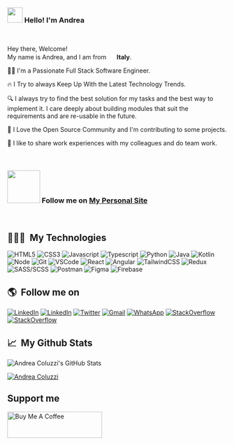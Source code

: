 ### <img src="https://cdn.jsdelivr.net/gh/coluzziandrea/general-assets@master/Readme/HandGreet.gif" width="35px" />&nbsp;<b>Hello! I'm Andrea</b>

<br />
<p >
  <p>Hey there, Welcome!</br>
 My name is Andrea, and I am from <img src="https://cdn.jsdelivr.net/gh/coluzziandrea/general-assets@master/Readme/icons8-italy-64.png" width="16px"/> <b>Italy</b>.</p>
  	
  👩‍💻 I'm a Passionate Full Stack Software Engineer.

🔥 I Try to always Keep Up With the Latest Technology Trends.

🔍 I always try to find the best solution for my tasks and the best way to implement it.
I care deeply about building modules that suit the requirements and are re-usable in the future.

🌈 I Love the Open Source Community and I'm contributing to some projects.

🤝 I like to share work experiences with my colleagues and do team work.

</p>

<br>

### <img src="https://cdn.jsdelivr.net/gh/coluzziandrea/general-assets@master/Readme/spaceshuttle.gif" width="75" />&nbsp;Follow me on [My Personal Site](https://www.coluzziandrea.com/)

<br />

## 👨🏻‍💻 &nbsp;My Technologies

<p>
  <img alt="HTML5" src="https://img.shields.io/badge/-HTML5-E34F26?style=flat-square&logo=html5&logoColor=white" />
  <img alt="CSS3" src="https://img.shields.io/badge/-CSS3-1572B6?style=flat-square&logo=css3&logoColor=white" />
    <img alt="Javascript" src="https://img.shields.io/badge/-JavaScript-F7DF1E?style=flat-square&logo=javascript&logoColor=black" />
      <img alt="Typescript" src="https://img.shields.io/badge/TypeScript-007ACC?style=flat-square&logo=typescript&logoColor=white" />
    <img alt="Python" src="https://img.shields.io/badge/Python-3776AB?style=flat-square&logo=python&logoColor=white" />
    <img alt="Java" src="https://img.shields.io/badge/Java-ED8B00?style=flat-square&logo=java&logoColor=white" />    
     <img alt="Kotlin" src="https://img.shields.io/badge/Kotlin-0095D5?&style=flat-square&logo=kotlin&logoColor=white" />    
      <img alt="Node" src="https://img.shields.io/badge/Node.js-43853D?style=flat-square&logo=node.js&logoColor=white" />
    <img alt="Git" src="https://img.shields.io/badge/-Git-F05032?style=flat-square&logo=git&logoColor=white" />
  <img alt="VSCode" src="https://img.shields.io/badge/-Visual_Studio_Code-0078D4?style=flat-square&logo=visual%20studio%20code&logoColor=white" />
  <img alt="React" src="https://img.shields.io/badge/-React-45b8d8?style=flat-square&logo=react&logoColor=white" />
  <img alt="Angular" src="https://img.shields.io/badge/Angular-DD0031?style=flat-square&logo=angular&logoColor=white" />
  <img alt="TailwindCSS" src="https://img.shields.io/badge/-Tailwind%20CSS-0AB6D3?style=flat-square&logo=tailwind-css&logoColor=white" />
  <img alt="Redux" src="https://img.shields.io/badge/-Redux-764ABC?style=flat-square&logo=redux&logoColor=white" />
  <img alt="SASS/SCSS" src="https://img.shields.io/badge/-SASS/SCSS-CC6699?style=flat-square&logo=sass&logoColor=white" />
  <img alt="Postman" src="https://img.shields.io/badge/-Postman-FF6C37?style=flat-square&logo=postman&logoColor=white" />
  <img alt="Figma" src="https://img.shields.io/badge/-Figma-F24E1E?style=flat-square&logo=figma&logoColor=white" />
  <img alt="Firebase" src="https://img.shields.io/badge/-Firebase-ffca28?style=flat-square&logo=firebase&logoColor=white" />
 
</p>

## 🌎 &nbsp;Follow me on

<p>
  <a href="https://www.linkedin.com/in/andrea-coluzzi/" target="_blank"><img alt="LinkedIn" src="https://img.shields.io/badge/-Linkedin-%230077B5.svg?&style=for-the-badge&logo=linkedin&logoColor=white" /></a>
  <a href="https://hashnode.com/@coluzziandrea" target="_blank"><img alt="LinkedIn" src="https://img.shields.io/badge/Hashnode-2962FF?style=for-the-badge&logo=hashnode&logoColor=white" /></a>
 <a href="https://twitter.com/acidevil94" target="_blank"><img alt="Twitter" src="https://img.shields.io/badge/-Twitter-1DA1F2?style=for-the-badge&logo=Twitter&logoColor=white" /></a>
  <a href="mailto:coluzziandrea.dev@gmail.com" target="_blank"><img alt="Gmail" src="https://img.shields.io/badge/-Gmail-EA4335?style=for-the-badge&logo=gmail&logoColor=white" /></a>
     <a href="https://api.whatsapp.com/send/?phone=393402494287&text=Hi%20Andrea%2C%0AI%20wanted%20to%20talk%20to%20you%20about%20a%20project%20I%20had%20in%20mind%20to%20develop.%20I%20think%20you%20are%20the%20right%20person.&app_absent=0"
        target="_blank" lang="it-IT"><img src="https://img.shields.io/badge/WhatsApp-25D366?style=for-the-badge&logo=whatsapp&logoColor=white" alt="WhatsApp" /></a>
     <a href="https://stackoverflow.com/users/4828356/andrea-coluzzi"
        target="_blank" lang="it-IT"><img src="https://img.shields.io/badge/Stack_Overflow-FE7A16?style=for-the-badge&logo=stack-overflow&logoColor=white" alt="StackOverflow" /></a>
 <a href="https://medium.com/@coluzziandrea"
        target="_blank" lang="it-IT"><img src="https://img.shields.io/badge/Medium-12100E?style=for-the-badge&logo=medium&logoColor=white" alt="StackOverflow" /></a>
</p>

## 📈 &nbsp;My Github Stats

<span align="left">

![Andrea Coluzzi's GitHub Stats](https://github-readme-stats.vercel.app/api?username=coluzziandrea&theme=dark)
</span>

[![Andrea Coluzzi](https://github-readme-stats.vercel.app/api/top-langs/?username=coluzziandrea&hide=html&layout=compact&theme=dark)](https://github.com/iuricode/)

## Support me

<a href="https://www.buymeacoffee.com/coluzziandrea" target="_blank"><img src="https://cdn.buymeacoffee.com/buttons/v2/default-yellow.png" alt="Buy Me A Coffee" style="height: 60px !important;width: 217px !important;" ></a>
